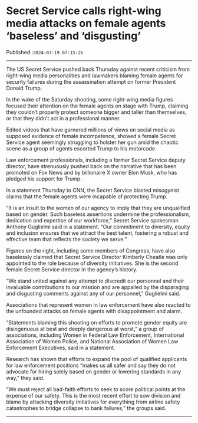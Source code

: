 # Secret Service calls right-wing media attacks on female agents ‘baseless’ and ‘disgusting’

Published :`2024-07-19 07:15:26`

---

The US Secret Service pushed back Thursday against recent criticism from right-wing media personalities and lawmakers blaming female agents for security failures during the assassination attempt on former President Donald Trump.

In the wake of the Saturday shooting, some right-wing media figures focused their attention on the female agents on stage with Trump, claiming they couldn’t properly protect someone bigger and taller than themselves, or that they didn’t act in a professional manner.

Edited videos that have garnered millions of views on social media as supposed evidence of female incompetence, showed a female Secret Service agent seemingly struggling to holster her gun amid the chaotic scene as a group of agents escorted Trump to his motorcade.

Law enforcement professionals, including a former Secret Service deputy director, have strenuously pushed back on the narrative that has been promoted on Fox News and by billionaire X owner Elon Musk, who has pledged his support for Trump.

In a statement Thursday to CNN, the Secret Service blasted misogynist claims that the female agents were incapable of protecting Trump.

“It is an insult to the women of our agency to imply that they are unqualified based on gender. Such baseless assertions undermine the professionalism, dedication and expertise of our workforce,” Secret Service spokesman Anthony Guglielmi said in a statement. “Our commitment to diversity, equity and inclusion ensures that we attract the best talent, fostering a robust and effective team that reflects the society we serve.”

Figures on the right, including some members of Congress, have also baselessly claimed that Secret Service Director Kimberly Cheatle was only appointed to the role because of diversity initiatives. She is the second female Secret Service director in the agency’s history.

“We stand united against any attempt to discredit our personnel and their invaluable contributions to our mission and are appalled by the disparaging and disgusting comments against any of our personnel,” Guglielmi said.

Associations that represent women in law enforcement have also reacted to the unfounded attacks on female agents with disappointment and alarm.

“Statements blaming this shooting on efforts to promote gender equity are disingenuous at best and deeply dangerous at worst,” a group of associations, including Women in Federal Law Enforcement, International Association of Women Police, and National Association of Women Law Enforcement Executives, said in a statement.

Research has shown that efforts to expand the pool of qualified applicants for law enforcement positions “makes us all safer and say they do not advocate for hiring solely based on gender or lowering standards in any way,” they said.

“We must reject all bad-faith efforts to seek to score political points at the expense of our safety. This is the most recent effort to sow division and blame by attacking diversity initiatives for everything from airline safety catastrophes to bridge collapse to bank failures,” the groups said.

---

